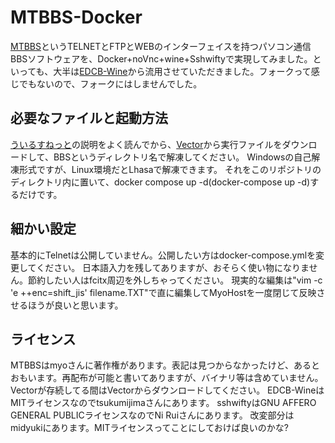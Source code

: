 # MTBBS-Docker

[MTBBS](https://bunshun.jp/articles/-/7483)というTELNETとFTPとWEBのインターフェイスを持つパソコン通信BBSソフトウェアを、Docker+noVnc+wine+Sshwiftyで実現してみました。といっても、大半は[EDCB-Wine](https://github.com/tsukumijima/EDCB-Wine)から流用させていただきました。フォークって感じでもないので、フォークにはしませんでした。

## 必要なファイルと起動方法
[ういるすねっと](https://bunshun.jp/articles/-/7483)の説明をよく読んでから、[Vector](https://www.vector.co.jp/soft/win95/net/se063239.html)から実行ファイルをダウンロードして、BBSというディレクトリ名で解凍してください。
Windowsの自己解凍形式ですが、Linux環境だとLhasaで解凍できます。
それをこのリポジトリのディレクトリ内に置いて、docker compose up -d(docker-compose up -d)するだけです。

## 細かい設定

基本的にTelnetは公開していません。公開したい方はdocker-compose.ymlを変更してください。
日本語入力を残してありますが、おそらく使い物になりません。節約したい人はfcitx周辺を外しちゃってください。
現実的な編集は"vim -c 'e ++enc=shift_jis' filename.TXT"で直に編集してMyoHostを一度閉じて反映させるほうが良いと思います。

## ライセンス
MTBBSはmyoさんに著作権があります。表記は見つからなかったけど、あるとおもいます。再配布が可能と書いてありますが、バイナリ等は含めていません。Vectorが存続してる間はVectorからダウンロードしてください。
EDCB-WineはMITライセンスなのでtsukumijimaさんにあります。
sshwiftyはGNU AFFERO GENERAL PUBLICライセンスなのでNi Ruiさんにあります。
改変部分はmidyukiにあります。MITライセンスってことにしておけば良いのかな?
